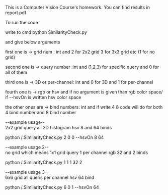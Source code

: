 This is a Computer Vision Course's homework.
You can find results in report.pdf

To run the code

write to cmd python SimilarityCheck.py 

and give below arguments 

first one is -> grid num : int and 2 for 2x2 grid  3 for 3x3 grid etc  (1 for no grid)

second one is -> query number :int  and (1,2,3) for specific query and 0 for all of them

third one is -> 3D or per-channel: int  and 0 for 3D and 1 for per-channel

fourth one is -> rgb or hsv and if no argument is given than rgb color space/ if --hsvOn is written hsv color space

the other ones are -> bind numbers: int and  if write 4 8   code will do for both 4 bind number and 8 bind number


--example usage-- <br />
2x2 grid 
query all 
3D histogram 
hsv 
8 and 64 binds 

python /.SimilarityCheck.py 2 0 0 --hsvOn 8 64 


--example usage 2-- <br />
no grid which means 1x1 grid 
query 1 
per channel 
rgb 
32 and 2 binds 

python /.SimilarityCheck.py 1 1 1 32 2  


--example usage 3-- <br />
6x6 grid 
all queris 
per channel 
hsv 
64 bind 

python /.SimilarityCheck.py 6 0 1 --hsvOn 64



